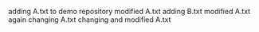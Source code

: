 

adding A.txt to demo repository
modified A.txt
adding B.txt
 modified A.txt again
 changing A.txt
 changing and modified A.txt
 